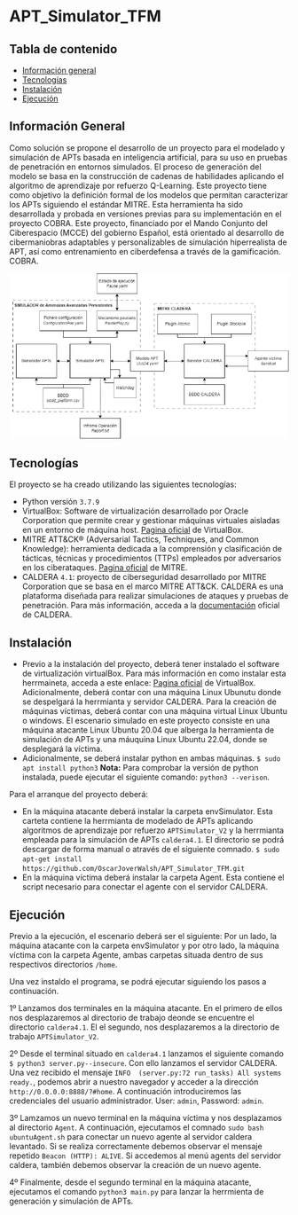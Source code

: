 # APT_Simulator_TFM

## Tabla de contenido
* [Información general](#información-general)
* [Tecnologías](#tecnologías)
* [Instalación](#instalación)
* [Ejecución](#ejecución)


## Información General
Como solución se propone el desarrollo de un proyecto para el modelado y simulación de APTs basada en inteligencia artificial, para su uso en pruebas de penetración en entornos simulados. El proceso de generación del modelo se basa en la construcción de cadenas de habilidades aplicando el algoritmo de aprendizaje por refuerzo Q-Learning. Este proyecto tiene como objetivo la definición formal de los modelos que permitan caracterizar los APTs siguiendo el estándar MITRE.
Esta herramienta ha sido desarrollada y probada en versiones previas para su implementación en el proyecto COBRA. Este proyecto, financiado por el Mando Conjunto del Ciberespacio (MCCE) del gobierno Español, está orientado al desarrollo de cibermaniobras adaptables y personalizables de simulación hiperrealista de APT, así como entrenamiento en ciberdefensa a través de la gamificación. COBRA.

![diagrama_bloques.png](diagrama_bloques.png)

## Tecnologías
El proyecto se ha creado utilizando las siguientes tecnologías:
* Python versión ````3.7.9````
* VirtualBox: Software de virtualización desarrollado por Oracle Corporation que permite crear y gestionar máquinas virtuales aisladas en un entorno de máquina host. [Pagina oficial]([https://attack.mitre.org/](https://www.virtualbox.org/)) de VirtualBox.
* MITRE ATT&CK® (Adversarial Tactics, Techniques, and Common Knowledge): herramienta dedicada a la comprensión y clasificación de tácticas, técnicas y procedimientos (TTPs) empleados por adversarios en los ciberataques. [Pagina oficial](https://attack.mitre.org/) de MITRE.
* CALDERA ````4.1````: proyecto de ciberseguridad desarrollado por MITRE Corporation que se basa en el marco MITRE ATT&CK. CALDERA es una plataforma diseñada para realizar simulaciones de ataques y pruebas de penetración. Para más información, acceda a la [documentación](https://caldera.readthedocs.io/en/latest/) oficial de CALDERA.


## Instalación
* Previo a la instalación del proyecto, deberá tener instalado el software de virtualización virtualBox. Para más información en como instalar esta herrmaineta, acceda a este enlace: [Pagina oficial]([https://attack.mitre.org/](https://www.virtualbox.org/)) de VirtualBox. Adicionalmente, deberá contar con una máquina Linux Ubunutu donde se despelgará la herrmianta y servidor CALDERA. Para la creación de máquinas víctimas, deberá contar con una máquina virtual Linux Ubuntu o windows. El escenario simulado en este proyecto consiste en una máquina atacante Linux Ubuntu 20.04 que alberga la herramienta de simulación de APTs y una máuquina Linux Ubuntu 22.04, donde se desplegará la víctima.
* Adicionalmente, se deberá instalar python en ambas máquinas.
```$ sudo apt install python3```
**Nota:** Para comprobar la versión de python instalada, puede ejecutar el siguiente comando: ```python3 --verison```.

Para el arranque del proyecto deberá:
* En la máquina atacante deberá instalar la carpeta envSimulator. Esta carteta contiene la herrmianta de modelado de APTs aplicando algoritmos de aprendizaje por refuerzo ```APTSimulator_V2``` y la herrmianta empleada para la simulación de APTs ```caldera4.1```. El directorio se podrá descargar de forma manual o através de el siguiente comnado.
```$ sudo apt-get install https://github.com/OscarJoverWalsh/APT_Simulator_TFM.git```
* En la máquina víctima deberá instalar la carpeta Agent. Esta contiene el script necesario para conectar el agente con el servidor CALDERA.


## Ejecución
Previo a la ejecución, el escenario deberá ser el siguiente: Por un lado, la máquina atacante con la carpeta envSimulator y por otro lado, la máquina víctima con la carpeta Agente, ambas carpetas situada dentro de sus respectivos directorios ```/home```.

Una vez instaldo el programa, se podrá ejecutar siguiendo los pasos a continuación.

1º Lanzamos dos terminales en la máquina atacante. En el primero de ellos nos desplazaremos al directorio de trabajo deonde se encuentre el directorio ```caldera4.1```. El el segundo, nos desplazaremos a la directorio de trabajo ```APTSimulator_V2```.

2º Desde el terminal situado en ```caldera4.1``` lanzamos el siguiente comando ```$ python3 server.py--insecure```. Con ello lanzamos el servidor CALDERA. Una vez recibido el mensaje ```INFO  (server.py:72 run_tasks) All systems ready.```, podemos abrir a nuestro navegador y acceder a la dirección ```http://0.0.0.0:8888/?#home```. A continuación introduciremos las credenciales del usuario administrador. User: ```admin```, Password: ```admin```.

3º Lamzamos un nuevo terminal en la máquina víctima y nos desplazamos al directorio ```Agent```. A continuación, ejecutamos el comnado ```sudo bash ubuntuAgent.sh``` para conectar un nuevo agente al servidor caldera levantado. Si se realiza correctamente debemos observar el mensaje repetido ```Beacon (HTTP): ALIVE```. Si accedemos al menú agents del servidor caldera, también debemos observar la creación de un nuevo agente.

4º Finalmente, desde el segundo terminal en la máquina atacante, ejecutamos el comando ```python3 main.py``` para lanzar la herrmienta de generación y simulación de APTs.
